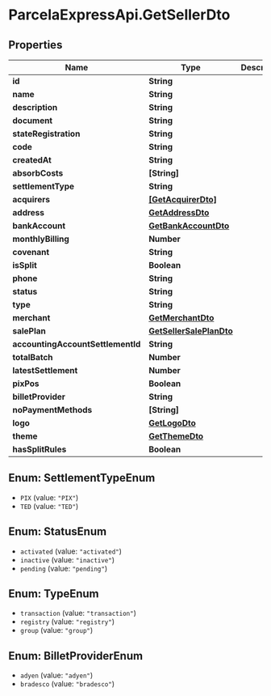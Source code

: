 # ParcelaExpressApi.GetSellerDto

## Properties
Name | Type | Description | Notes
------------ | ------------- | ------------- | -------------
**id** | **String** |  | 
**name** | **String** |  | 
**description** | **String** |  | 
**document** | **String** |  | 
**stateRegistration** | **String** |  | 
**code** | **String** |  | 
**createdAt** | **String** |  | 
**absorbCosts** | **[String]** |  | [optional] 
**settlementType** | **String** |  | 
**acquirers** | [**[GetAcquirerDto]**](GetAcquirerDto.md) |  | [optional] 
**address** | [**GetAddressDto**](GetAddressDto.md) |  | 
**bankAccount** | [**GetBankAccountDto**](GetBankAccountDto.md) |  | 
**monthlyBilling** | **Number** |  | 
**covenant** | **String** |  | 
**isSplit** | **Boolean** |  | 
**phone** | **String** |  | 
**status** | **String** |  | 
**type** | **String** |  | 
**merchant** | [**GetMerchantDto**](GetMerchantDto.md) |  | 
**salePlan** | [**GetSellerSalePlanDto**](GetSellerSalePlanDto.md) |  | 
**accountingAccountSettlementId** | **String** |  | 
**totalBatch** | **Number** |  | 
**latestSettlement** | **Number** |  | 
**pixPos** | **Boolean** |  | 
**billetProvider** | **String** |  | 
**noPaymentMethods** | **[String]** |  | [optional] 
**logo** | [**GetLogoDto**](GetLogoDto.md) |  | [optional] 
**theme** | [**GetThemeDto**](GetThemeDto.md) |  | [optional] 
**hasSplitRules** | **Boolean** |  | [optional] 

<a name="SettlementTypeEnum"></a>
## Enum: SettlementTypeEnum

* `PIX` (value: `"PIX"`)
* `TED` (value: `"TED"`)


<a name="StatusEnum"></a>
## Enum: StatusEnum

* `activated` (value: `"activated"`)
* `inactive` (value: `"inactive"`)
* `pending` (value: `"pending"`)


<a name="TypeEnum"></a>
## Enum: TypeEnum

* `transaction` (value: `"transaction"`)
* `registry` (value: `"registry"`)
* `group` (value: `"group"`)


<a name="BilletProviderEnum"></a>
## Enum: BilletProviderEnum

* `adyen` (value: `"adyen"`)
* `bradesco` (value: `"bradesco"`)


